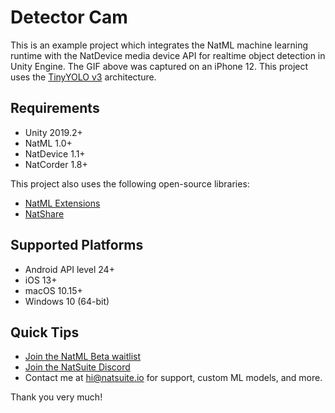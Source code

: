 # Detector Cam


This is an example project which integrates the NatML machine learning runtime with the NatDevice media device API for realtime object detection in Unity Engine. The GIF above was captured on an iPhone 12. This project uses the [TinyYOLO v3](https://github.com/onnx/models/tree/master/vision/object_detection_segmentation/tiny-yolov3) architecture.

## Requirements
- Unity 2019.2+
- NatML 1.0+
- NatDevice 1.1+
- NatCorder 1.8+

This project also uses the following open-source libraries:
- [NatML Extensions](https://github.com/natsuite/NatML-Extensions)
- [NatShare](https://github.com/natsuite/NatShare)

## Supported Platforms
- Android API level 24+
- iOS 13+
- macOS 10.15+
- Windows 10 (64-bit)

## Quick Tips
- [Join the NatML Beta waitlist](https://yusuf987639.typeform.com/to/dIL3bL2f)
- [Join the NatSuite Discord](https://discord.gg/aVXUqeEp3e)
- Contact me at [hi@natsuite.io](mailto:hi@natsuite.io) for support, custom ML models, and more.

Thank you very much!